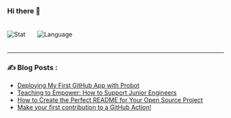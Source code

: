 ### Hi there 👋

<!--
**KangPvP/KangPvP** is a ✨ _special_ ✨ repository because its `README.md` (this file) appears on your GitHub profile.

<div id="header" align="center">
   <h1>
    Hey, I'm @KangPvP
  </h1>
</a>
  <div id="badges">
    <a href="https://www.linkedin.com/in/rizel-bobb-semple/">
      <img src="https://img.shields.io/badge/LinkedIn-blue?style=for-the-badge&logo=linkedin&logoColor=white" alt="LinkedIn Badge"/>
    </a>
    <a href="https://twitter.com/blackgirlbytes">
      <img src="https://img.shields.io/badge/Twitter-blue?style=for-the-badge&logo=twitter&logoColor=white" alt="Twitter Badge"/>
    </a>
  </div>
</div>
<div align="center">
</div>

---

### 👋🏾 👩🏾‍💻 About Me :
I am a French Developer, and I love Minecraft.

- 🌱  I’m currently working on becoming an active open source contributor (and eventually a maintainer)!
- 💬 Ask me about GitHub, open source, community building, React.js, and AWS.
- 😄 Pronouns: she/her/hers
- ⚡ Fun fact: I've been in the same room as Michelle Obama! 

---

### :hammer_and_wrench: Languages and Tools :
<div>
  <img src="https://github.com/devicons/devicon/blob/master/icons/java/java-original.svg" title="Java" alt="JAVA" width="40" height="40"/>&nbsp;
  <img src="https://github.com/devicons/devicon/blob/master/icons/html5/html5-original.svg" title="HTML5" alt="HTML" width="40" height="40"/>&nbsp;
  <img src="https://github.com/devicons/devicon/blob/master/icons/css3/css3-plain-wordmark.svg"  title="CSS3" alt="CSS" width="40" height="40"/>&nbsp;
  <img src="https://github.com/devicons/devicon/blob/master/icons/javascript/javascript-original.svg" title="JavaScript" alt="JavaScript" width="40" height="40"/>&nbsp;
  <img src="https://github.com/devicons/devicon/blob/master/icons/nodejs/nodejs-original.svg" title="NodeJS" alt="NodeJS" width="40" height="40"/>&nbsp;
  <img src="https://github.com/devicons/devicon/blob/master/icons/python/python-original.svg" title="Python" alt="Python" width="40" height="40"/>&nbsp;
  <img src="https://github.com/devicons/devicon/blob/master/icons/mysql/mysql-original-wordmark.svg" title="MySQL"  alt="MySQL" width="40" height="40"/>&nbsp;
  <img src="https://github.com/devicons/devicon/blob/master/icons/mongodb/mongodb-plain-wordmark.svg" title="MongoDb" alt="MongoDb" width="40" height="40"/>&nbsp;
</div>

---

### :fire: My Stats :
<!--[![GitHub Streak](http://github-readme-streak-stats.herokuapp.com?user=KangPvP&theme=darcula&border_radius=5)](https://git.io/streak-stats)-->
<div> 
  <img src="https://github-readme-stats.vercel.app/api?username=KangPvP&layout=compact&theme=darcula&border_radius=5" title="Stat"  alt="Stat"/>&nbsp;
  <img style="padding: 20px;" src="https://github-readme-stats.vercel.app/api/top-langs/?username=KangPvP&layout=compact&theme=darcula&border_radius=5" title="Language" alt="Language"/>&nbsp;
</div>

---

### :writing_hand: Blog Posts :
<!-- BLOG-POST-LIST:START  https://shields.io/ -->
- [Deploying My First GitHub App with Probot](https://dev.to/github/developing-my-first-github-app-with-probot-3g0p)
- [Teaching to Empower: How to Support Junior Engineers](https://blackgirlbytes.dev/how-to-support-early-career-developers)
- [How to Create the Perfect README for Your Open Source Project](https://dev.to/github/how-to-create-the-perfect-readme-for-your-open-source-project-1k69)
- [Make your first contribution to a GitHub Action!](https://dev.to/github/how-to-edit-a-github-action-3j14)
<!-- BLOG-POST-LIST:END -->

